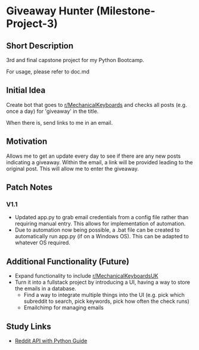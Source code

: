 # Giveaway Hunter (Milestone-Project-3)

## Short Description
3rd and final capstone project for my Python Bootcamp.

For usage, please refer to doc.md

## Initial Idea
Create bot that goes to [r/MechanicalKeyboards][r/mk] and checks all posts (e.g. once a day) for 'giveaway' in the title. 

When there is, send links to me in an email.

## Motivation
Allows me to get an update every day to see if there are any new posts indicating a giveaway. Within the email, a link will be provided leading to the original post. This will allow me to enter the giveaway.

## Patch Notes
### V1.1
- Updated app.py to grab email credentials from a config file rather than requiring manual entry. This allows for implementation of automation.
- Due to automation now being possible, a .bat file can be created to automatically run app.py (if on a Windows OS). This can be adapted to whatever OS required.

## Additional Functionality (Future)
* Expand functionality to include [r/MechanicalKeyboardsUK][r/mkuk]
* Turn it into a fullstack project by introducing a UI, having a way to store the emails in a database.
  * Find a way to integrate multiple things into the UI (e.g. pick which subreddit to search, pick keywords, pick how often the check runs)
  * Emailchimp for managing emails

## Study Links
* [Reddit API with Python Guide][reddit-api-with-python]

[r/mk]: https://www.reddit.com/r/MechanicalKeyboards/
[r/mkuk]: https://www.reddit.com/r/MechanicalKeyboardsUK/
[reddit-api-with-python]: https://www.jcchouinard.com/reddit-api/
